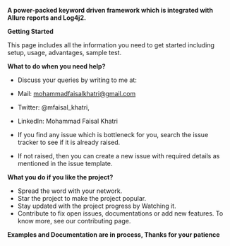**A power-packed keyword driven framework which is integrated with Allure reports and Log4j2.**

**Getting Started**

This page includes all the information you need to get started including setup, usage, advantages, sample test.

**What to do when you need help?**
* Discuss your queries by writing to me at: 
* Mail: mohammadfaisalkhatri@gmail.com 
* Twitter: @mfaisal_khatri, 
* LinkedIn: Mohammad Faisal Khatri

* If you find any issue which is bottleneck for you, search the issue tracker to see if it is already raised.
* If not raised, then you can create a new issue with required details as mentioned in the issue template.

**What you do if you like the project?**
* Spread the word with your network.
* Star the project to make the project popular.
* Stay updated with the project progress by Watching it.
* Contribute to fix open issues, documentations or add new features. To know more, see our contributing page.

**Examples and Documentation are in process, Thanks for your patience**
